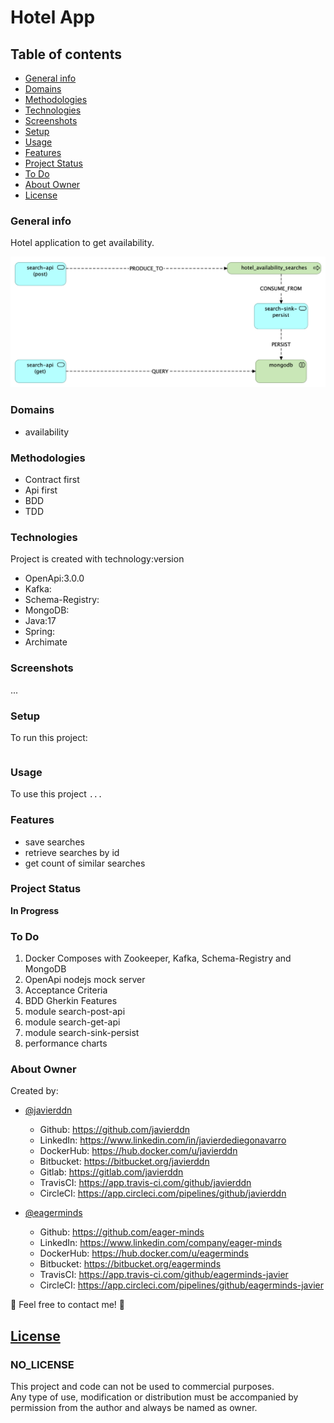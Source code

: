 # Hotel App

## Table of contents
- [General info](#general-info)
- [Domains](#domains)
- [Methodologies](#methodologies)
- [Technologies](#technologies)
- [Screenshots](#screenshots)
- [Setup](#setup)
- [Usage](#usage)
- [Features](#features)
- [Project Status](#project-status)
- [To Do](#to-do)
- [About Owner](#about-owner)
- [License](#license)

### General info
Hotel application to get availability.

![Availability Domain](archimate/images/availabilitySearchView.bmp)

### Domains
- availability

### Methodologies
- Contract first
- Api first
- BDD
- TDD

### Technologies
Project is created with technology:version
- OpenApi:3.0.0
- Kafka:
- Schema-Registry:
- MongoDB:
- Java:17
- Spring:
- Archimate

### Screenshots
...

### Setup
To run this project:

```

```

### Usage
To use this project `...`

### Features
- save searches
- retrieve searches by id
- get count of similar searches

### Project Status
**In Progress**

### To Do
1. Docker Composes with Zookeeper, Kafka, Schema-Registry and MongoDB
2. OpenApi nodejs mock server
3. Acceptance Criteria
4. BDD Gherkin Features
5. module search-post-api
6. module search-get-api
7. module search-sink-persist
8. performance charts

### About Owner
Created by:
- [@javierddn](https://www.linkedin.com/in/javierdediegonavarro)
    - Github: https://github.com/javierddn
    - LinkedIn: https://www.linkedin.com/in/javierdediegonavarro
    - DockerHub: https://hub.docker.com/u/javierddn
    - Bitbucket: https://bitbucket.org/javierddn
    - Gitlab: https://gitlab.com/javierddn
    - TravisCI: https://app.travis-ci.com/github/javierddn
    - CircleCI: https://app.circleci.com/pipelines/github/javierddn

- [@eagerminds](https://www.linkedin.com/company/eager-minds)
    - Github: https://github.com/eager-minds
    - LinkedIn: https://www.linkedin.com/company/eager-minds
    - DockerHub: https://hub.docker.com/u/eagerminds
    - Bitbucket: https://bitbucket.org/eagerminds
    - TravisCI: https://app.travis-ci.com/github/eagerminds-javier
    - CircleCI: https://app.circleci.com/pipelines/github/eagerminds-javier

📩 Feel free to contact me! 📩

## [License](LICENSE)

### NO_LICENSE

This project and code can not be used to commercial purposes.<br>
Any type of use, modification or distribution must be accompanied by permission from the author
and always be named as owner.